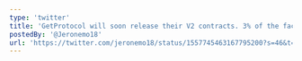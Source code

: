 ```yaml
---
type: 'twitter'
title: 'GetProtocol will soon release their V2 contracts. 3% of the face value of every #ticket sold is needed in $GET'
postedBy: '@Jeronemo18'
url: 'https://twitter.com/jeronemo18/status/1557745463167795200?s=46&t=tgI79IvMyq1P52hdG81CKw'
---
```

